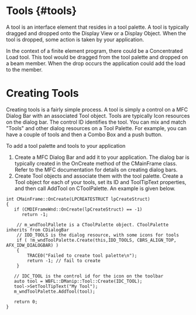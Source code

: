 # Tools {#tools}
A tool is an interface element that resides in a tool palette. A tool is typically dragged and dropped onto the Display View or a Display Object. When the tool is dropped, some action is taken by your application.

In the context of a finite element program, there could be a Concentrated Load tool. This tool would be dragged from the tool palette and dropped on a beam member. When the drop occurs the application could add the load to the member.

# Creating Tools
Creating tools is a fairly simple process. A tool is simply a control on a MFC Dialog Bar with an associated Tool object. Tools are typically Icon resources on the dialog bar. The control ID identifies the tool. You can mix and match "Tools" and other dialog resources on a Tool Palette. For example, you can have a couple of tools and then a Combo Box and a push button.

To add a tool palette and tools to your application

1. Create a MFC Dialog Bar and add it to your application. The dialog bar is typically created in the OnCreate method of the CMainFrame class. Refer to the MFC documentation for details on creating dialog bars.
2. Create Tool objects and associate them with the tool palette. Create a Tool object for each of your tools, set its ID and ToolTipText properties, and then call AddTool on CToolPalette. An example is given below.

~~~
int CMainFrame::OnCreate(LPCREATESTRUCT lpCreateStruct)
{
   if (CMDIFrameWnd::OnCreate(lpCreateStruct) == -1)
      return -1;

    // m_wndToolPallete is a CToolPalette object. CToolPalette inherits from CDialogBar
    // IDD_TOOLS is the dialog resource, with some icons for tools
    if ( !m_wndToolPalette.Create(this,IDD_TOOLS, CBRS_ALIGN_TOP, AFX_IDW_DIALOGBAR) )
    {
        TRACE0("Failed to create tool palette\n");
        return -1; // fail to create
    }

   // IDC_TOOL is the control id for the icon on the toolbar
   auto tool = WBFL::DManip::Tool::Create(IDC_TOOL);
   tool->SetToolTipText("My Tool");
   m_wndToolPalette.AddTool(tool);

   return 0;
}
~~~